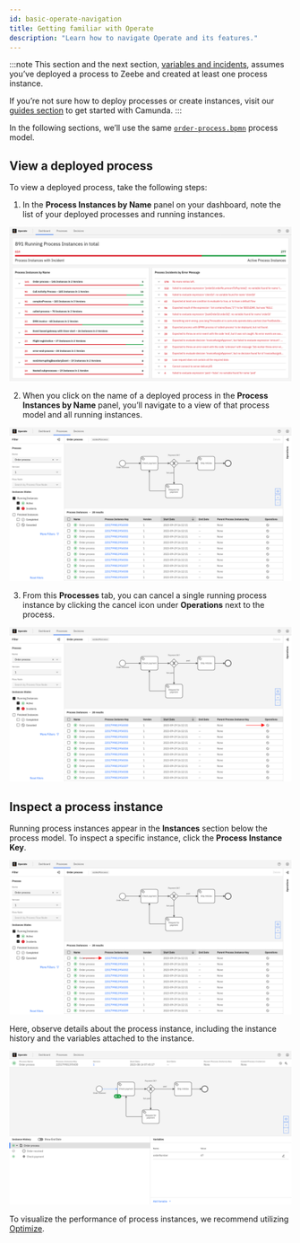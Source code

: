 ```yaml
---
id: basic-operate-navigation
title: Getting familiar with Operate
description: "Learn how to navigate Operate and its features."
---
```


:::note
This section and the next section, [variables and incidents](./resolve-incidents-update-variables.md), assumes you’ve deployed a process to Zeebe and created at least one process instance.

If you’re not sure how to deploy processes or create instances, visit our [guides section](/guides/introduction-to-camunda-8.md) to get started with Camunda.
:::

In the following sections, we’ll use the same [`order-process.bpmn`](./assets/order-process.bpmn) process model.

## View a deployed process

To view a deployed process, take the following steps:

1. In the **Process Instances by Name** panel on your dashboard, note the list of your deployed processes and running instances.

![operate-view-process](./img/get-familiar-with-operate/operate-introduction.png)

2. When you click on the name of a deployed process in the **Process Instances by Name** panel, you’ll navigate to a view of that process model and all running instances.

![operate-view-process](./img/get-familiar-with-operate/operate-view-process.png)

3. From this **Processes** tab, you can cancel a single running process instance by clicking the cancel icon under **Operations** next to the process.

![operate-cancel-process-instance](./img/get-familiar-with-operate/operate-view-process-cancel.png)

## Inspect a process instance

Running process instances appear in the **Instances** section below the process model. To inspect a specific instance, click the **Process Instance Key**.

![operate-inspect-instance](./img/get-familiar-with-operate/operate-process-instance-id.png)

Here, observe details about the process instance, including the instance history and the variables attached to the instance.

![operate-view-instance-detail](./img/get-familiar-with-operate/operate-view-instance-detail.png)

To visualize the performance of process instances, we recommend utilizing [Optimize]($optimize$/components/what-is-optimize).
